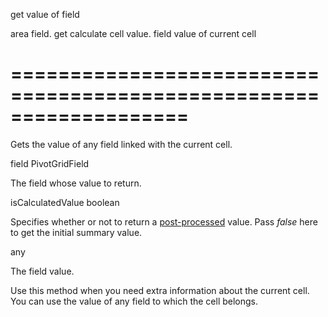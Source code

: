 <!--**
/*-------------------------------------------
    Auto-generated file. Do not modify.
-------------------------------------------

**-->
<!--d-->
get value of field
<!--/d-->
<!--p1d-->area field.<!--/p1d-->
<!--p2d-->get calculate cell value.<!--/p2d-->
<!--rd-->field value of current cell<!--/rd-->
===================================================================
===================================================================

<!--shortDescription-->
Gets the value of any field linked with the current cell.
<!--/shortDescription-->

<!--paramName1-->field<!--/paramName1-->
<!--paramType1-->PivotGridField<!--/paramType1-->
<!--paramDescription1-->
The field whose value to return.
<!--/paramDescription1-->

<!--paramName2-->isCalculatedValue<!--/paramName2-->
<!--paramType2-->boolean<!--/paramType2-->
<!--paramDescription2-->
Specifies whether or not to return a <a href="/Documentation/16_1/ApiReference/Data_Layer/PivotGridDataSource/Configuration/fields/#calculateSummaryValue">post-processed</a> value. Pass <i>false</i> here to get the initial summary value.
<!--/paramDescription2-->

<!--returnType-->any<!--/returnType-->
<!--returnDescription-->
The field value.
<!--/returnDescription-->

<!--fullDescription-->
Use this method when you need extra information about the current cell. You can use the value of any field to which the cell belongs.
<!--/fullDescription-->